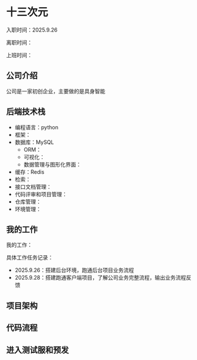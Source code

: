 # 十三次元
入职时间：2025.9.26

离职时间：

上班时间：

## 公司介绍
公司是一家初创企业，主要做的是具身智能

## 后端技术栈

* 编程语言：python
* 框架：
* 数据库：MySQL
    * ORM：
    * 可视化：
    * 数据管理与图形化界面：
* 缓存：Redis
* 检索：
* 接口文档管理：
* 代码评审和项目管理：
* 仓库管理：
* 环境管理：

## 我的工作
我的工作：



具体工作任务记录：

* 2025.9.26：搭建后台环境，跑通后台项目业务流程
* 2025.9.28：搭建跑通客户端项目，了解公司业务完整流程，输出业务流程反馈

## 项目架构


## 代码流程


## 进入测试服和预发

